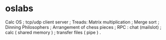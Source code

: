 # oslabs
Calc OS ; tcp/udp client server ; Treads: Matrix multiplication ; Merge sort ; Dinning Philosophers ; Arrangement of chess pieces ; RPC : chat (mailslot) ; calc ( shared memory ) ; transfer files ( pipe ) .
